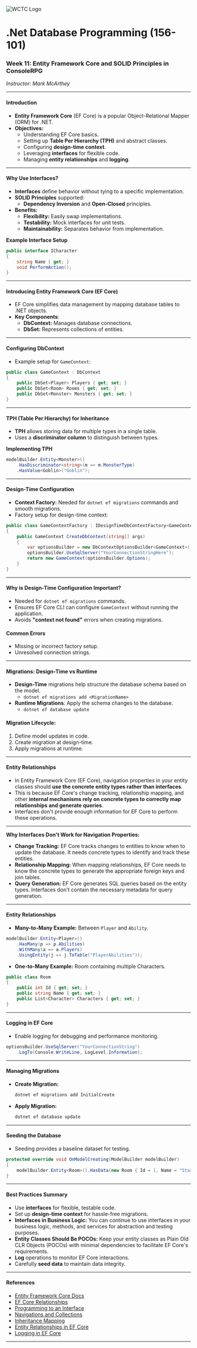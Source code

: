 ﻿---
marp: true
theme: wctc
style: |
  section {
    font-size: 20px;
    max-height: 100vh;
    overflow-y: auto;
    overflow-x: hidden;
    background-color: var(--color-background);
    border-radius: 5px;
    padding: 1.5rem;
    margin-bottom: 2rem;
    box-shadow: 0 2px 5px rgba(0,0,0,0.1);
  }

---

![WCTC Logo](https://www.wctc.edu/Files/waukesha_logo.svg)

# .Net Database Programming (156-101)
### Week 11: Entity Framework Core and SOLID Principles in ConsoleRPG
*Instructor: Mark McArthey*

---

#### **Introduction**
   - **Entity Framework Core** (EF Core) is a popular Object-Relational Mapper (ORM) for .NET.
   - **Objectives:**
     - Understanding EF Core basics.
     - Setting up **Table Per Hierarchy (TPH)** and abstract classes.
     - Configuring **design-time context**.
     - Leveraging **interfaces** for flexible code.
     - Managing **entity relationships** and **logging**.

---

#### **Why Use Interfaces?**
   - **Interfaces** define behavior without tying to a specific implementation.
   - **SOLID Principles** supported:
     - **Dependency Inversion** and **Open-Closed** principles.
   - **Benefits:**
     - **Flexibility:** Easily swap implementations.
     - **Testability:** Mock interfaces for unit tests.
     - **Maintainability:** Separates behavior from implementation.

   **Example Interface Setup**
   ```csharp
   public interface ICharacter
   {
       string Name { get; }
       void PerformAction();
   }
   ```

---

#### **Introducing Entity Framework Core (EF Core)**
   - EF Core simplifies data management by mapping database tables to .NET objects.
   - **Key Components**:
     - **DbContext:** Manages database connections.
     - **DbSet:** Represents collections of entities.

---

#### **Configuring DbContext**
   - Example setup for `GameContext`:
   ```csharp
   public class GameContext : DbContext
   {
       public DbSet<Player> Players { get; set; }
       public DbSet<Room> Rooms { get; set; }
       public DbSet<Monster> Monsters { get; set; }
   }
   ```

---

#### **TPH (Table Per Hierarchy) for Inheritance**
   - **TPH** allows storing data for multiple types in a single table.
   - Uses a **discriminator column** to distinguish between types.
   
   **Implementing TPH**
   ```csharp
   modelBuilder.Entity<Monster>()
       .HasDiscriminator<string>(m => m.MonsterType)
       .HasValue<Goblin>("Goblin");
   ```

---

#### **Design-Time Configuration**
   - **Context Factory:** Needed for `dotnet ef migrations` commands and smooth migrations.
   - Factory setup for design-time context:
   ```csharp
   public class GameContextFactory : IDesignTimeDbContextFactory<GameContext>
   {
       public GameContext CreateDbContext(string[] args)
       {
           var optionsBuilder = new DbContextOptionsBuilder<GameContext>();
           optionsBuilder.UseSqlServer("YourConnectionStringHere");
           return new GameContext(optionsBuilder.Options);
       }
   }
   ```
---

#### Why is Design-Time Configuration Important?

- Needed for `dotnet ef migrations` commands.
- Ensures EF Core CLI can configure `GameContext` without running the application.
- Avoids **"context not found"** errors when creating migrations.

#### Common Errors
- Missing or incorrect factory setup.
- Unresolved connection strings.

---

#### Migrations: Design-Time vs Runtime

- **Design-Time** migrations help structure the database schema based on the model.
  - `dotnet ef migrations add <MigrationName>`
- **Runtime Migrations**: Apply the schema changes to the database.
  - `dotnet ef database update`

#### Migration Lifecycle:
1. Define model updates in code.
2. Create migration at design-time.
3. Apply migrations at runtime.

---

#### **Entity Relationships**

- In Entity Framework Core (EF Core), navigation properties in your entity classes should **use the concrete entity types rather than interfaces**. 
- This is because EF Core's change tracking, relationship mapping, and other **internal mechanisms rely on concrete types to correctly map relationships and generate queries**. 
- Interfaces don't provide enough information for EF Core to perform these operations.

--- 
**Why Interfaces Don't Work for Navigation Properties:**

- **Change Tracking:** EF Core tracks changes to entities to know when to update the database. It needs concrete types to identify and track these entities.
- **Relationship Mapping:** When mapping relationships, EF Core needs to know the concrete types to generate the appropriate foreign keys and join tables.
- **Query Generation:** EF Core generates SQL queries based on the entity types. Interfaces don't contain the necessary metadata for query generation.

---

#### **Entity Relationships**
   - **Many-to-Many Example:** Between `Player` and `Ability`.
   ```csharp
   modelBuilder.Entity<Player>()
       .HasMany(p => p.Abilities)
       .WithMany(a => a.Players)
       .UsingEntity(j => j.ToTable("PlayerAbilities"));
   ```
   - **One-to-Many Example:** Room containing multiple Characters.
   ```csharp
   public class Room
   {
       public int Id { get; set; }
       public string Name { get; set; }
       public List<Character> Characters { get; set; }
   }
   ```

---

#### **Logging in EF Core**
   - Enable logging for debugging and performance monitoring.
   ```csharp
   optionsBuilder.UseSqlServer("YourConnectionString")
       .LogTo(Console.WriteLine, LogLevel.Information);
   ```

---

#### **Managing Migrations**
   - **Create Migration:**
     ```bash
     dotnet ef migrations add InitialCreate
     ```
   - **Apply Migration:**
     ```bash
     dotnet ef database update
     ```

---

#### **Seeding the Database**
   - Seeding provides a baseline dataset for testing.
   ```csharp
   protected override void OnModelCreating(ModelBuilder modelBuilder)
   {
       modelBuilder.Entity<Room>().HasData(new Room { Id = 1, Name = "Starting Room" });
   }
   ```

---

#### **Best Practices Summary**
   - Use **interfaces** for flexible, testable code.
   - Set up **design-time context** for hassle-free migrations.
   - **Interfaces in Business Logic:** You can continue to use interfaces in your business logic, methods, and services for abstraction and testing purposes.
   - **Entity Classes Should Be POCOs:** Keep your entity classes as Plain Old CLR Objects (POCOs) with minimal dependencies to facilitate EF Core's requirements.
   - **Log** operations to monitor EF Core interactions.
   - Carefully **seed data** to maintain data integrity.

---

#### **References**
   - [Entity Framework Core Docs](https://docs.microsoft.com/en-us/ef/core/)
   - [EF Core Relationships](https://docs.microsoft.com/en-us/ef/core/modeling/relationships)
   - [Programming to an Interface](https://learn.microsoft.com/en-us/dotnet/csharp/programming-guide/interfaces/)
   - [Navigations and Collections](https://docs.microsoft.com/en-us/ef/core/modeling/relationships#navigations)
   - [Inheritance Mapping](https://docs.microsoft.com/en-us/ef/core/modeling/inheritance)
   - [Entity Relationships in EF Core](https://learn.microsoft.com/en-us/ef/core/modeling/relationships/)
   - [Logging in EF Core](https://learn.microsoft.com/en-us/ef/core/logging-events-diagnostics/)

--- 
